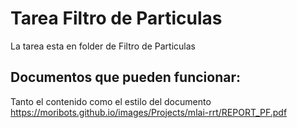 # Tarea Filtro de Particulas

La tarea esta en folder de Filtro de Particulas

## Documentos que pueden funcionar:

Tanto el contenido como el estilo del documento
https://moribots.github.io/images/Projects/mlai-rrt/REPORT_PF.pdf